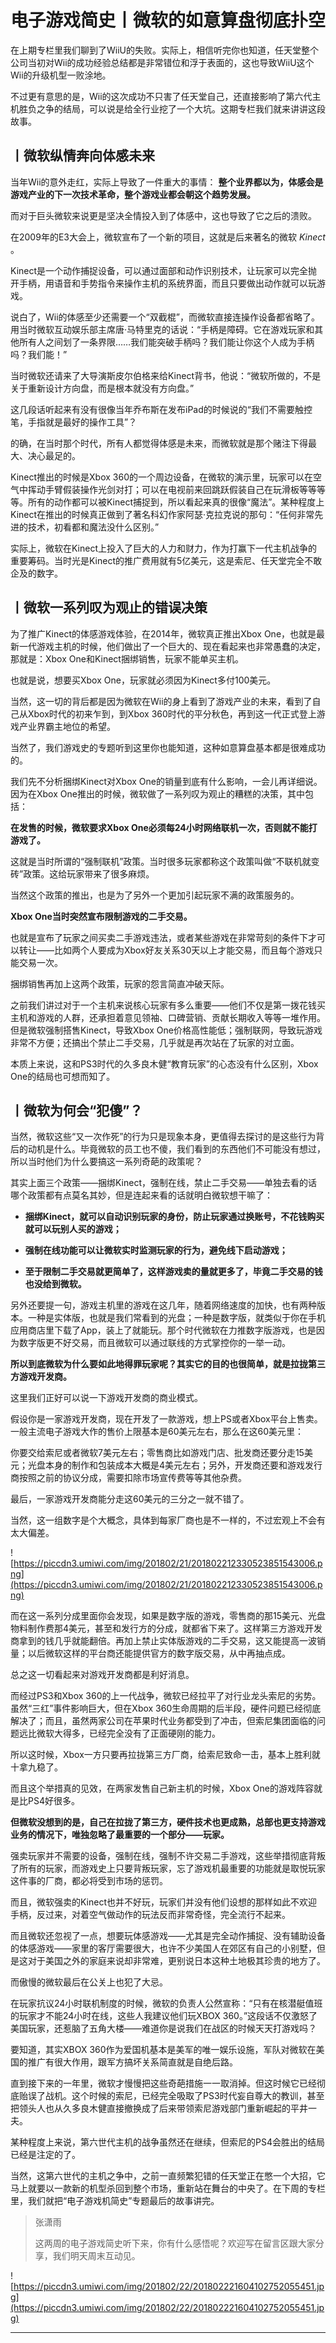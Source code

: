 # 电子游戏简史丨微软的如意算盘彻底扑空

在上期专栏里我们聊到了WiiU的失败。实际上，相信听完你也知道，任天堂整个公司当初对Wii的成功经验总结都是非常错位和浮于表面的，这也导致WiiU这个Wii的升级机型一败涂地。

不过更有意思的是，Wii的这次成功不只害了任天堂自己，还直接影响了第六代主机胜负之争的结局，可以说是给全行业挖了一个大坑。这期专栏我们就来讲讲这段故事。

## 丨微软纵情奔向体感未来

当年Wii的意外走红，实际上导致了一件重大的事情： **整个业界都以为，体感会是游戏产业的下一次技术革命，整个游戏业都会朝这个趋势发展。**

而对于巨头微软来说更是坚决全情投入到了体感中，这也导致了它之后的溃败。

在2009年的E3大会上，微软宣布了一个新的项目，这就是后来著名的微软 *Kinect* 。

Kinect是一个动作捕捉设备，可以通过面部和动作识别技术，让玩家可以完全抛开手柄，用语音和手势指令来操作主机的系统界面，而且只要做出动作就可以玩游戏。

说白了，Wii的体感至少还需要一个“双截棍”，而微软直接连操作设备都省略了。用当时微软互动娱乐部主席唐·马特里克的话说：“手柄是障碍。它在游戏玩家和其他所有人之间划了一条界限……我们能突破手柄吗？我们能让你这个人成为手柄吗？我们能！”

当时微软还请来了大导演斯皮尔伯格来给Kinect背书，他说：“微软所做的，不是关于重新设计方向盘，而是根本就没有方向盘。”

这几段话听起来有没有很像当年乔布斯在发布iPad的时候说的“我们不需要触控笔，手指就是最好的操作工具”？

的确，在当时那个时代，所有人都觉得体感是未来，而微软就是那个赌注下得最大、决心最足的。

Kinect推出的时候是Xbox 360的一个周边设备，在微软的演示里，玩家可以在空气中挥动手臂假装操作光剑对打；可以在电视前来回跳跃假装自己在玩滑板等等等等。所有的动作都可以被Kinect捕捉到，所以看起来真的很像“魔法”。某种程度上Kinect在推出的时候真正做到了著名科幻作家阿瑟·克拉克说的那句：“任何非常先进的技术，初看都和魔法没什么区别。”

实际上，微软在Kinect上投入了巨大的人力和财力，作为打赢下一代主机战争的重要筹码。当时光是Kinect的推广费用就有5亿美元，这是索尼、任天堂完全不敢企及的数字。

## 丨微软一系列叹为观止的错误决策

为了推广Kinect的体感游戏体验，在2014年，微软真正推出Xbox One，也就是最新一代游戏主机的时候，他们做出了一个巨大的、现在看起来也非常愚蠢的决定，那就是：Xbox One和Kinect捆绑销售，玩家不能单买主机。

也就是说，想要买Xbox One，玩家就必须因为Kinect多付100美元。

当然，这一切的背后都是因为微软在Wii的身上看到了游戏产业的未来，看到了自己从Xbox时代的初来乍到，到Xbox 360时代的平分秋色，再到这一代正式登上游戏产业界霸主地位的希望。

当然了，我们游戏史的专题听到这里你也能知道，这种如意算盘基本都是很难成功的。

我们先不分析捆绑Kinect对Xbox One的销量到底有什么影响，一会儿再详细说。因为在Xbox One推出的时候，微软做了一系列叹为观止的糟糕的决策，其中包括：

 **在发售的时候，微软要求Xbox One必须每24小时网络联机一次，否则就不能打游戏了。**

这就是当时所谓的“强制联机”政策。当时很多玩家都称这个政策叫做“不联机就变砖”政策。这给玩家带来了很多麻烦。

当然这个政策的推出，也是为了另外一个更加引起玩家不满的政策服务的。

 **Xbox One当时突然宣布限制游戏的二手交易。**

也就是宣布了玩家之间买卖二手游戏违法，或者某些游戏在非常苛刻的条件下才可以转让——比如两个人要成为Xbox好友关系30天以上才能交易，而且每个游戏只能交易一次。

捆绑销售再加上这两个政策，玩家的怨言简直冲破天际。

之前我们讲过对于一个主机来说核心玩家有多么重要——他们不仅是第一拨花钱买主机和游戏的人群，还承担着意见领袖、口碑营销、贡献长期收入等等一堆作用。但是微软强制搭售Kinect，导致Xbox One价格高性能低；强制联网，导致玩游戏非常不方便；还搞出个禁止二手交易，几乎就是再次站在了玩家的对立面。

本质上来说，这和PS3时代的久多良木健“教育玩家”的心态没有什么区别，Xbox One的结局也可想而知了。

## 丨微软为何会“犯傻”？

当然，微软这些“又一次作死”的行为只是现象本身，更值得去探讨的是这些行为背后的动机是什么。毕竟微软的员工也不傻，我们看到的东西他们不可能没有想过，所以当时他们为什么要搞这一系列奇葩的政策呢？

其实上面三个政策——捆绑Kinect，强制在线，禁止二手交易——单独去看的话哪个政策都有点莫名其妙，但是连起来看的话就明白微软想干嘛了：

* **捆绑Kinect，就可以自动识别玩家的身份，防止玩家通过换账号，不花钱购买就可以玩别人买的游戏；** 

* **强制在线功能可以让微软实时监测玩家的行为，避免线下启动游戏；** 

* **至于限制二手交易就更简单了，这样游戏卖的量就更多了，毕竟二手交易的钱也没给到微软。** 

另外还要提一句，游戏主机里的游戏在这几年，随着网络速度的加快，也有两种版本。一种是实体版，也就是我们常看到的光盘；一种是数字版，就类似于你在手机应用商店里下载了App，装上了就能玩。那个时代微软在力推数字版游戏，也是因为数字版更不好交易，而且微软可以通过联线的方式掌控你的一举一动。

 **所以到底微软为什么要如此地得罪玩家呢？其实它的目的也很简单，就是拉拢第三方游戏开发商。**

这里我们正好可以说一下游戏开发商的商业模式。

假设你是一家游戏开发商，现在开发了一款游戏，想上PS或者Xbox平台上售卖。一般主流电子游戏大作的售价上限基本是60美元左右，那么在这60美元里：

你要交给索尼或者微软7美元左右；零售商比如游戏门店、批发商还要分走15美元；光盘本身的制作和包装成本大概是4美元左右；另外，开发商还要和游戏发行商按照之前的协议分成，需要扣除市场宣传费等等其他杂费。

最后，一家游戏开发商能分走这60美元的三分之一就不错了。

当然，这一组数字是个大概念，具体到每家厂商也是不一样的，不过宏观上不会有太大偏差。

![https://piccdn3.umiwi.com/img/201802/21/201802212330523851543006.png](https://piccdn3.umiwi.com/img/201802/21/201802212330523851543006.png)

而在这一系列分成里面你会发现，如果是数字版的游戏，零售商的那15美元、光盘物料制作费那4美元，甚至和发行方的分成，就都省下来了。这样第三方游戏开发商拿到的钱几乎就能翻倍。再加上禁止实体版游戏的二手交易，这又能提高一波销量；以后微软这样的平台商还能提供官方的数字版交易，从中再抽点成。

总之这一切看起来对游戏开发商都是利好消息。

而经过PS3和Xbox 360的上一代战争，微软已经拉平了对行业龙头索尼的劣势。虽然“三红”事件影响巨大，但在Xbox 360生命周期的后半段，硬件问题已经彻底解决了；而且，虽然两家公司在苹果时代业务都受到了冲击，但索尼集团面临的问题远比微软大得多，已经完全没有了正面硬刚的能力。

所以这时候，Xbox一方只要再拉拢第三方厂商，给索尼致命一击，基本上胜利就十拿九稳了。

而且这个举措真的见效，在两家发售自己新主机的时候，Xbox One的游戏阵容就是比PS4好很多。

 **但微软没想到的是，自己在拉拢了第三方，硬件技术也更成熟，总部也更支持游戏业务的情况下，唯独忽略了最重要的一个部分——玩家。**

强卖玩家并不需要的设备，强制在线，强制不许交易二手游戏，这些举措彻底背叛了所有的玩家，而游戏史上只要背叛玩家，忘了游戏机最重要的功能就是取悦玩家这件事的厂商，都必将受到市场的惩罚。

而且，微软强卖的Kinect也并不好玩，玩家们并没有他们设想的那样如此不欢迎手柄，反过来，对着空气做动作的玩法反而非常奇怪，完全流行不起来。

而且微软还忽视了一点，想要玩体感游戏——尤其是完全动作捕捉、没有辅助设备的体感游戏——家里的客厅需要很大，也许不少美国人在郊区有自己的小别墅，但是这对于美国之外的家庭来说却非常难，更别说日本这种土地极其珍贵的地方了。

而傲慢的微软最后在公关上也犯了大忌。

在玩家抗议24小时联机制度的时候，微软的负责人公然宣称：“只有在核潜艇值班的玩家才不能24小时在线，这些人我建议他们玩XBOX 360。”这段话不仅激怒了美国玩家，还惹脑了五角大楼——难道你是说我们在战区的时候天天打游戏吗？

要知道，其实XBOX 360作为爱国机基本是美军的唯一娱乐设施，军队对微软在美国的推广有很大作用，跟军方搞坏关系简直就是自绝后路。

直到接下来的一年里，微软才慢慢把这些奇葩措施一一取消掉。但这时候它已经彻底贻误了战机。这个时候的索尼，已经完全吸取了PS3时代妄自尊大的教训，甚至把领头人也从久多良木健直接撤换成了后来带领索尼游戏部门重新崛起的平井一夫。

某种程度上来说，第六世代主机的战争虽然还在继续，但索尼的PS4会胜出的结局已经是注定的了。

当然，这第六世代的主机之争中，之前一直频繁犯错的任天堂正在憋一个大招，它马上就要以一款新的机型杀回到整个市场，重新站在舞台的中央了。在下周的专栏里，我们就把“电子游戏机简史”专题最后的故事讲完。

> 张潇雨
> 
> 这两周的电子游戏简史听下来，你有什么感悟呢？欢迎写在留言区跟大家分享，我们明天周末互动见。

![https://piccdn3.umiwi.com/img/201802/22/201802221604102752055451.jpg](https://piccdn3.umiwi.com/img/201802/22/201802221604102752055451.jpg)

---
